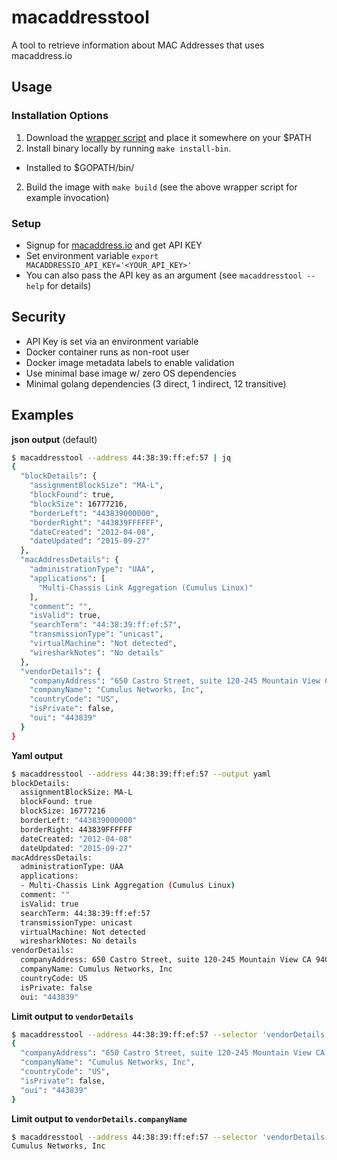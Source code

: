 # macaddresstool
A tool to retrieve information about MAC Addresses that uses macaddress.io

## Usage
### Installation Options
1. Download the [wrapper script](https://raw.githubusercontent.com/rtluckie/macaddresstool/master/hack/macaddresstool) and place it somewhere on your $PATH
1. Install binary locally by running `make install-bin`.
  - Installed to $GOPATH/bin/
2. Build the image with `make build` (see the above wrapper script for example invocation)

 
### Setup
* Signup for [macaddress.io](https://macaddress.io/signup) and get API KEY
* Set environment variable `export MACADDRESSIO_API_KEY='<YOUR_API_KEY>'`
* You can also pass the API key as an argument (see `macaddresstool --help` for details)

## Security
* API Key is set via an environment variable
* Docker container runs as non-root user 
* Docker image metadata labels to enable validation
* Use minimal base image w/ zero OS dependencies
* Minimal golang dependencies (3 direct, 1 indirect, 12 transitive)

## Examples

**json output** (default)
```bash
$ macaddresstool --address 44:38:39:ff:ef:57 | jq
{
  "blockDetails": {
    "assignmentBlockSize": "MA-L",
    "blockFound": true,
    "blockSize": 16777216,
    "borderLeft": "443839000000",
    "borderRight": "443839FFFFFF",
    "dateCreated": "2012-04-08",
    "dateUpdated": "2015-09-27"
  },
  "macAddressDetails": {
    "administrationType": "UAA",
    "applications": [
      "Multi-Chassis Link Aggregation (Cumulus Linux)"
    ],
    "comment": "",
    "isValid": true,
    "searchTerm": "44:38:39:ff:ef:57",
    "transmissionType": "unicast",
    "virtualMachine": "Not detected",
    "wiresharkNotes": "No details"
  },
  "vendorDetails": {
    "companyAddress": "650 Castro Street, suite 120-245 Mountain View CA 94041 US",
    "companyName": "Cumulus Networks, Inc",
    "countryCode": "US",
    "isPrivate": false,
    "oui": "443839"
  }
}
```

**Yaml output**
```bash
$ macaddresstool --address 44:38:39:ff:ef:57 --output yaml 
blockDetails:
  assignmentBlockSize: MA-L
  blockFound: true
  blockSize: 16777216
  borderLeft: "443839000000"
  borderRight: 443839FFFFFF
  dateCreated: "2012-04-08"
  dateUpdated: "2015-09-27"
macAddressDetails:
  administrationType: UAA
  applications:
  - Multi-Chassis Link Aggregation (Cumulus Linux)
  comment: ""
  isValid: true
  searchTerm: 44:38:39:ff:ef:57
  transmissionType: unicast
  virtualMachine: Not detected
  wiresharkNotes: No details
vendorDetails:
  companyAddress: 650 Castro Street, suite 120-245 Mountain View CA 94041 US
  companyName: Cumulus Networks, Inc
  countryCode: US
  isPrivate: false
  oui: "443839"
```

**Limit output to `vendorDetails`**
```bash
$ macaddresstool --address 44:38:39:ff:ef:57 --selector 'vendorDetails' | jq
{
  "companyAddress": "650 Castro Street, suite 120-245 Mountain View CA 94041 US",
  "companyName": "Cumulus Networks, Inc",
  "countryCode": "US",
  "isPrivate": false,
  "oui": "443839"
}
```

**Limit output to `vendorDetails.companyName`**
```bash
$ macaddresstool --address 44:38:39:ff:ef:57 --selector 'vendorDetails.companyName'
Cumulus Networks, Inc
```
